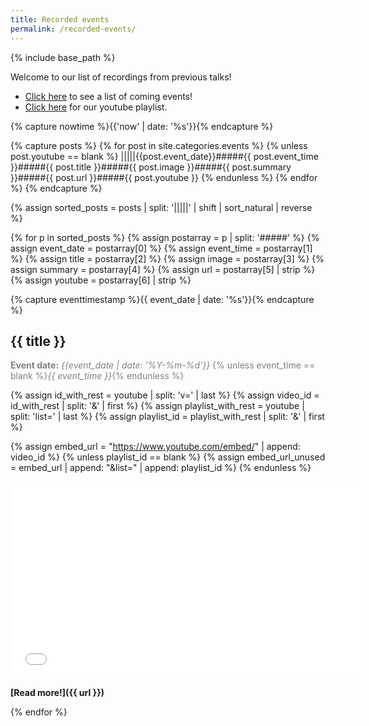 ```yaml
---
title: Recorded events
permalink: /recorded-events/
---
```

{% include base_path %}

Welcome to our list of recordings from previous talks!

* [Click here](/recorded-events/) to see  a list of coming events!
* [Click here](https://www.youtube.com/playlist?list=PLqLiVcF3GKy0-jZFGg-VqLzh51LqCfduN) for our youtube playlist.

<!-- NOTE! NEW NEWS ARE ADDED AS POSTS IN events/_posts! //-->
<!-- THIS FILE NEEDS EDITING ONLY IF THE PRESENTATION OF THE EVENTS NEED TO CHANGE. //-->

{% capture nowtime %}{{'now' | date: '%s'}}{% endcapture %}

{% capture posts %}
  {% for post in site.categories.events %}
    {% unless post.youtube == blank %}
    |||||{{post.event_date}}#####{{ post.event_time }}#####{{ post.title }}#####{{ post.image }}#####{{ post.summary }}#####{{ post.url  }}#####{{ post.youtube }}
    {% endunless %}
  {% endfor %}
{% endcapture %}

{% assign sorted_posts = posts | split: '|||||' | shift |  sort_natural | reverse %}

{% for p in sorted_posts %}
{% assign postarray = p | split: '#####' %}
{% assign event_date = postarray[0] %}
{% assign event_time = postarray[1] %}
{% assign title = postarray[2] %}
{% assign image = postarray[3] %}
{% assign summary = postarray[4] %}
{% assign url = postarray[5] | strip %}
{% assign youtube = postarray[6] | strip %}

{% capture eventtimestamp %}{{ event_date | date: '%s'}}{% endcapture %}

## {{ title }}

<span style="color:grey;">**Event date:** *{{event_date | date: '%Y-%m-%d'}}* {% unless event_time == blank %}*{{ event_time }}*{% endunless %}</span>

{% assign id_with_rest = youtube | split: 'v=' | last %}
{% assign video_id = id_with_rest | split: '&' | first %}
{% assign playlist_with_rest = youtube | split: 'list=' | last %}
{% assign playlist_id = playlist_with_rest | split: '&' | first %}

{% assign embed_url = "https://www.youtube.com/embed/" | append: video_id %}
{% unless playlist_id == blank %}
{% assign embed_url_unused = embed_url | append: "&list=" | append: playlist_id %}
{% endunless %}

<iframe width="560" height="315" src="{{ embed_url }}" title="YouTube video player" frameborder="0" allow="accelerometer; autoplay; clipboard-write; encrypted-media; gyroscope; picture-in-picture; web-share" referrerpolicy="strict-origin-when-cross-origin" allowfullscreen></iframe>
<br />

**[Read more!]({{ url }})**

{% endfor %}

